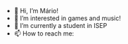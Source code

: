 - 👋 Hi, I’m Mário!
- 👀 I’m interested in games and music!
- 🌱 I’m currently a student in ISEP
- 📫 How to reach me: 

<!---
Inspetor/Inspetor is a ✨ special ✨ repository because its `README.md` (this file) appears on your GitHub profile.
You can click the Preview link to take a look at your changes.
--->
